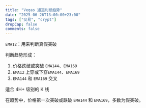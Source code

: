 ```yaml
---
title: "Vegas 通道判断趋势"
date: "2025-06-26T13:00:00+23:00"
tags: ["交易", "crypt"]
dropCap: false
comments: false
---
```


`EMA12`：用来判断真假突破



判断趋势形成：

1. 价格跌破或突破 `EMA144`、`EMA169`
2. `EMA12` 上穿或下穿`EMA144`、`EMA169`
3. `EMA144` 和 `EMA169` 交叉



适合 4H+ 级别的 K 线

在趋势中，价格第一次突破或跌破 `EMA144` 和 `EMA169`，多数为假突破。
